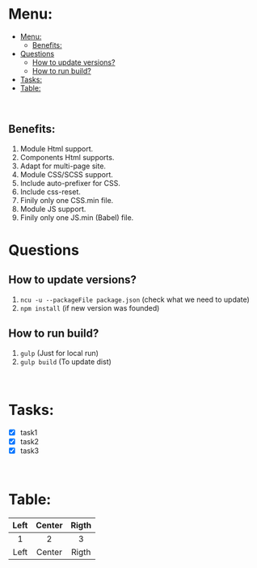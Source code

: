 # Menu:
- [Menu:](#menu)
  - [Benefits:](#benefits)
- [Questions](#questions)
  - [How to update versions?](#how-to-update-versions)
  - [How to run build?](#how-to-run-build)
- [Tasks:](#tasks)
- [Table:](#table)

<br />

## Benefits: 
1. Module Html support.
2. Components Html supports.
3. Adapt for multi-page site.
4. Module CSS/SCSS support.
5. Include auto-prefixer for CSS.
6. Include css-reset.
7. Finily only one CSS.min file.
8. Module JS support.
9. Finily only one JS.min (Babel) file.

# Questions

## How to update versions?
   1. `ncu -u --packageFile package.json` (check what we need to update)
   2. `npm install` (if new version was founded)
   
## How to run build?
   1. `gulp` (Just for local run)
   2. `gulp build` (To update dist)

<br />

# Tasks:
- [x] task1
- [x] task2
- [x] task3

<br />

# Table:
| Left  | Center | Rigth |
| :---: | :----: | :---: |
|   1   |   2    |   3   |
| Left  | Center | Rigth |

